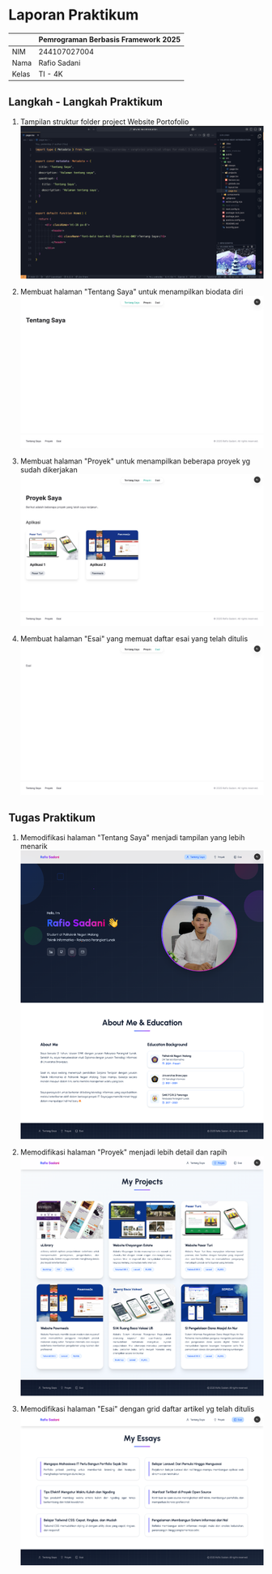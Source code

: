 # Laporan Praktikum

|  | Pemrograman Berbasis Framework 2025 |
| ------ |-------------------------------------|
| NIM | 244107027004                        |
| Nama | Rafio Sadani                        |
| Kelas | TI - 4K                             |

## Langkah - Langkah Praktikum

1. Tampilan struktur folder project Website Portofolio 
   ![Tampilan Stuktur Folder Project Website Portofolio](./public/image-docs/structure-folder-project.png "Tampilan Stuktur Folder Project Website Portofolio")

2. Membuat halaman "Tentang Saya" untuk menampilkan biodata diri  
   ![Tampilan Halaman Tentang Saya (Praktikum)](./public/image-docs/ss-about-page-before.png "Tampilan Halaman Tentang Saya (Praktikum)")

3. Membuat halaman "Proyek" untuk menampilkan beberapa proyek yg sudah dikerjakan  
   ![Tampilan Halaman Proyek (Praktikum)](./public/image-docs/ss-projects-page-before.png "Tampilan Halaman Proyek (Praktikum)")

4. Membuat halaman "Esai" yang memuat daftar esai yang telah ditulis
   ![Tampilan Halaman Esai (Praktikum)](./public/image-docs/ss-essays-page-before.png "Tampilan Halaman Esai (Praktikum)")

## Tugas Praktikum

1. Memodifikasi halaman "Tentang Saya" menjadi tampilan yang lebih menarik
   ![Tampilan Halaman Tentang Saya](./public/image-docs/ss-about-page-after.png "Tampilan Halaman Tentang Saya")

2. Memodifikasi halaman "Proyek" menjadi lebih detail dan rapih
   ![Tampilan Halaman Proyek](./public/image-docs/ss-projects-page-after.png "Tampilan Halaman Proyek")

3. Memodifikasi halaman "Esai" dengan grid daftar artikel yg telah ditulis
   ![Tampilan Halaman Esai](./public/image-docs/ss-essays-page-after.png "Tampilan Halaman Esai")